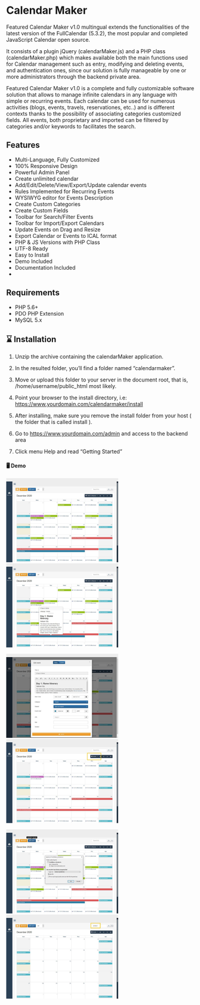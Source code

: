 # Calendar Maker

Featured Calendar Maker v1.0 multingual extends the functionalities of the latest version of the FullCalendar (5.3.2), the most popular and completed JavaScript Calendar open source.

It consists of a plugin jQuery (calendarMaker.js) and a PHP class (calendarMaker.php) which makes available both the main functions used for Calendar management such as
entry, modifying and deleting events, and authentication ones, since our solution is fully manageable by one or more administrators through the backend private area.

Featured Calendar Maker v1.0 is a complete and fully customizable software solution that allows to manage infinite calendars in any language with simple or recurring events. Each calendar can be used for numerous activities (blogs, events, travels, reservationes, etc..) and is different contexts thanks to the possibility of associating categories customized fields. All events, both proprietary and imported can be filtered by categories and/or keywords to facilitates the search.

## Features

- Multi-Language, Fully Customized
- 100% Responsive Design
- Powerful Admin Panel
- Create unlimited calendar
- Add/Edit/Delete/View/Export/Update calendar events
- Rules Implemented for Recurring Events
- WYSIWYG editor for Events Description
- Create Custom Categories
- Create Custom Fields
- Toolbar for Search/Filter Events
- Toolbar for Import/Export Calendars
- Update Events on Drag and Resize
- Export Calendar or Events to ICAL format
- PHP & JS Versions with PHP Class
- UTF-8 Ready
- Easy to Install
- Demo Included
- Documentation Included
- 

## Requirements

- PHP 5.6+
- PDO PHP Extension
- MySQL 5.x

## ⌛ Installation

  1. Unzip the archive containing the calendarMaker application.

  2. In the resulted folder, you’ll find a folder named “calendarmaker”.
  
  3. Move or upload this folder to your server in the document root, that is, /home/username/public_html most likely.

  4. Point your browser to the install  directory, i.e: <https://www.yourdomain.com/calendarmaker/install>

  5. After installing, make sure you remove the install folder from your host ( the folder that is called install ).

  6. Go to <https://www.yourdomain.com/admin> and access to the backend area

  7. Click menu Help and read “Getting Started”

#### 🖥️ Demo

<img class="inline-flex" src="./screen-shots/001.jpg" width="300" alt="Demo" /><img class="inline-flex" src="./screen-shots/002.jpg" width="300" alt="Demo" />

<img class="inline-flex" src="./screen-shots/004.jpg" width="300" alt="Demo" /><img class="inline-flex" src="./screen-shots/005.jpg" width="300" alt="Demo" />

<img class="inline-flex" src="./screen-shots/007.jpg" width="300" alt="Demo" /><img class="inline-flex" src="./screen-shots/006.jpg" width="300" alt="Demo" />
